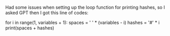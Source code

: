 Had some issues when setting up the loop function for printing hashes, so I asked GPT then I got this line of codes:

for i in range(1, variables + 1):
        spaces = ' ' * (variables - i)
        hashes = '#' * i
        print(spaces + hashes)
